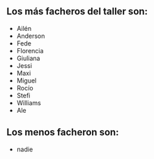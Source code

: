## Los más facheros del taller son:

* Ailén
* Anderson
* Fede
* Florencia
* Giuliana
* Jessi
* Maxi
* Miguel
* Rocío
* Stefi
* Williams
* Ale


## Los menos facheron son:
* nadie
